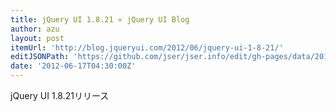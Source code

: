 ```yaml
---
title: jQuery UI 1.8.21 « jQuery UI Blog
author: azu
layout: post
itemUrl: 'http://blog.jqueryui.com/2012/06/jquery-ui-1-8-21/'
editJSONPath: 'https://github.com/jser/jser.info/edit/gh-pages/data/2012/06/index.json'
date: '2012-06-17T04:30:00Z'
---
```

jQuery UI 1.8.21リリース
